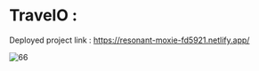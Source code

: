 # TravelO : 

Deployed project link : https://resonant-moxie-fd5921.netlify.app/


![66](https://github.com/shalini-bit/nomadnestapp/assets/64901722/62a8d155-bc8d-4c32-a6f5-d66797633cc9)

